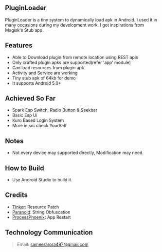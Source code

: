 ## PluginLoader
PluginLoader is a tiny system to dynamically load apk in Android. I used it in many occasions during my development work. I got inspirations from Magisk's Stub app.

## Features
- Able to Download plugin from remote location using REST apis
- Only crafted plugin apks are supported(refer 'app' module)
- Can load resources from plugin apk
- Activity and Service are working
- Tiny stub apk of 64kb for demo
- It supports Android 5.0+

## Achieved So Far
- Spark Esp Switch, Radio Button & Seekbar
- Basic Esp Ui
- Kuro Based Login System
- More in src check YourSelf

## Notes
- Not every device may supported directly, Modification may need.

## How to Build
- Use Android Studio to build it.


## Credits
- [Tinker](https://github.com/Tencent/tinker): Resource Patch
- [Paranoid](https://github.com/MichaelRocks/paranoid): String Obfuscation
- [ProcessPhoenix](https://github.com/JakeWharton/ProcessPhoenix): App Restart

## Technology Communication
> Email: sameerarora497@gmail.com
